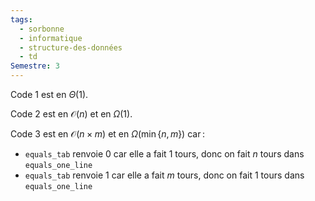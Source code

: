 ```yaml
---
tags:
  - sorbonne
  - informatique
  - structure-des-données
  - td
Semestre: 3
---
```

Code 1 est en $\Theta (1)$.

Code 2 est en $\mathcal{O} (n)$ et en $\Omega(1)$.

Code 3 est en $\mathcal{O} (n\times m)$ et en $\Omega(\min\{n,m\})$ car :
- `equals_tab` renvoie 0 car elle a fait $1$ tours, donc on fait $n$ tours dans `equals_one_line`
- `equals_tab` renvoie 1 car elle a fait $m$ tours, donc on fait $1$ tours dans `equals_one_line`


